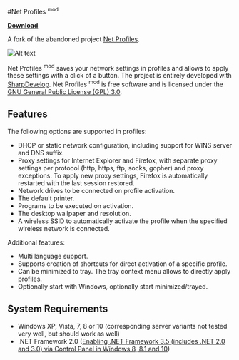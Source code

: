 #Net Profiles <sup>mod</sup>

[**Download**](../../releases)

A fork of the abandoned project [Net Profiles](http://code.google.com/p/netprofiles/).

![Alt text](/../meta/Screenshot.png?raw=true "Screenshot")

Net Profiles <sup>mod</sup> saves your network settings in profiles and allows to apply these settings with a click of a button. The project is entirely developed with [SharpDevelop](http://www.icsharpcode.net/opensource/sd/). Net Profiles <sup>mod</sup> is free software and is licensed under the [GNU General Public License (GPL) 3.0](http://www.gnu.org/licenses/gpl-3.0).

## Features

The following options are supported in profiles:
 * DHCP or static network configuration, including support for WINS server and DNS suffix.
 * Proxy settings for Internet Explorer and Firefox, with separate proxy settings per protocol (http, https, ftp, socks, gopher) and proxy exceptions. To apply new proxy settings, Firefox is automatically restarted with the last session restored.
 * Network drives to be connected on profile activation.
 * The default printer.
 * Programs to be executed on activation.
 * The desktop wallpaper and resolution.
 * A wireless SSID to automatically activate the profile when the specified wireless network is connected.

Additional features:
 * Multi language support.
 * Supports creation of shortcuts for direct activation of a specific profile.
 * Can be minimized to tray. The tray context menu allows to directly apply profiles.
 * Optionally start with Windows, optionally start minimized/trayed.

## System Requirements

 * Windows XP, Vista, 7, 8 or 10 (corresponding server variants not tested very well, but should work as well)
 * .NET Framework 2.0 ([Enabling .NET Framework 3.5 (includes .NET 2.0 and 3.0) via Control Panel in Windows 8, 8.1 and 10](https://msdn.microsoft.com/en-us/library/hh506443(v=vs.110).aspx#Anchor_1))
